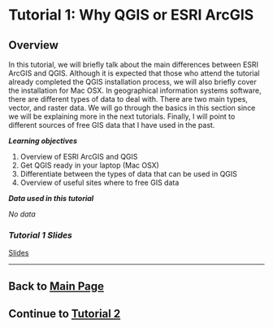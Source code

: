 
# Tutorial 1: Why QGIS or ESRI ArcGIS


## Overview

In this tutorial, we will briefly talk about the main differences between ESRI ArcGIS and QGIS. Although it is expected that those who attend the tutorial already completed the QGIS installation process, we will also briefly cover the installation for Mac OSX. In geographical information systems software, there are different types of data to deal with. There are two main types, vector, and raster data. We will go through the basics in this section since we will be explaining more in the next tutorials. Finally, I will point to different sources of free GIS data that I have used in the past.

**_Learning objectives_**
1. Overview of ESRI ArcGIS and QGIS
2. Get QGIS ready in your laptop (Mac OSX)
3. Differentiate between the types of data that can be used in QGIS
4. Overview of useful sites where to free GIS data

**_Data used in this tutorial_**

_No data_

### **_Tutorial 1 Slides_**
[Slides](data/113018QGISTutorial.pdf)

---
## Back to [**Main Page**](qgis-tutorial/)
## Continue to [**Tutorial 2**](docs/data/Tutorial2.md)
